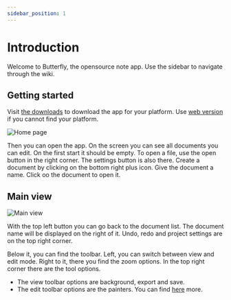 ```yaml
---
sidebar_position: 1
---
```


# Introduction

Welcome to Butterfly, the opensource note app.
Use the sidebar to navigate through the wiki.

## Getting started

Visit [the downloads](/downloads) to download the app for your platform.
Use [web version](https://butterfly.linwood.dev) if you cannot find your platform.

![Home page](https://github.com/LinwoodCloud/butterfly/blob/f2960448351ea9539b5e2f1d24cef16cd5a75af7/assets/home.png)

Then you can open the app. On the screen you can see all documents you can edit. On the first start it should be empty.
To open a file, use the open button in the right corner. The settings button is also there.
Create a document by clicking on the bottom right plus icon. Give the document a name.
Click oo the document to open it.

## Main view

![Main view](https://github.com/LinwoodCloud/butterfly/blob/0c5284875294ab113bba45191e1e0909cc954292/assets/main.png)

With the top left button you can go back to the document list.
The document name will be displayed on the right of it.
Undo, redo and project settings are on the top right corner.

Below it, you can find the toolbar. Left, you can switch between view and edit mode.
Right to it, there you find the zoom options.
In the top right corner there are the tool options.

- The view toolbar options are background, export and save.
- The edit toolbar options are the painters. You can find [here](background/intro) more.
